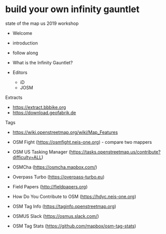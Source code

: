 # build your own infinity gauntlet
state of the map us 2019 workshop


- Welcome
 - introduction
 - follow along
- What is the Infinity Gauntlet?


- Editors
  - iD
  - JOSM

Extracts
- https://extract.bbbike.org
- https://download.geofabrik.de

Tags
- https://wiki.openstreetmap.org/wiki/Map_Features


- OSM Fight (https://osmfight.neis-one.org) - compare two mappers
- OSM US Tasking Manager (https://tasks.openstreetmap.us/contribute?difficulty=ALL)
- OSMCha (https://osmcha.mapbox.com/)
- Overpass Turbo (https://overpass-turbo.eu)
- Field Papers (http://fieldpapers.org)
- How Do You Contribute to OSM (https://hdyc.neis-one.org)
- OSM Tag Info (https://taginfo.openstreetmap.org)
- OSMUS Slack (https://osmus.slack.com/)

- OSM Tag Stats (https://github.com/mapbox/osm-tag-stats)
